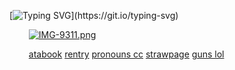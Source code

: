 [![Typing SVG](https://readme-typing-svg.demolab.com?font=justify&weight=500&duration=1000&pause=1500&color=FFFFFF&center=true&vCenter=true&width=435&lines=gave+way+more+than+my+rib+to+you%2C;you%E2%80%99re+lilith+to+a+fault.;i+set+up+all+these+fucking+rules%2C;they+don't+mean+anything+to+you.;and+if+i+didn%E2%80%99t+love+you+so+much;it%E2%80%99d+end+in+assault.)](https://git.io/typing-svg)

⠀⠀⠀[![IMG-9311.png](https://i.postimg.cc/90VFDKtg/IMG-9311.png)](https://postimg.cc/ZB7hgfQ6)

⠀⠀⠀[atabook](https://4saken.atabook.org) [rentry](https://rentry.co/babble) [pronouns cc](https://pronouns.cc/@betrayed) [strawpage](https://doublefedora.straw.page/) [guns lol](https://guns.lol/2time)
